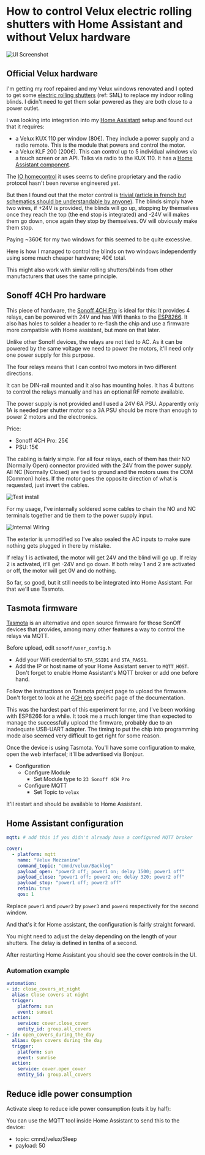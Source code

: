 # How to control Velux electric rolling shutters with Home Assistant and without Velux hardware

![UI Screenshot](homeassistant_ui.png)

## Official Velux hardware

I'm getting my roof repaired and my Velux windows renovated and I opted to get some [electric rolling shutters](https://www.velux.co.uk/products/blinds-and-shutters/roller-shutters) (ref: SML) to replace my indoor rolling blinds. I didn't need to get them solar powered as they are both close to a power outlet.

I was looking into integration into my [Home Assistant](https://home-assistant.io) setup and found out that it requires:

 * a Velux KUX 110 per window (80€). They include a power supply and a radio remote. This is the module that powers and control the motor.
 * a Velux KLF 200 (200€). This can control up to 5 individual windows via a touch screen or an API. Talks via radio to the KUX 110. It has a [Home Assistant component](https://home-assistant.io/components/velux/).

The [IO homecontrol](protocol) it uses seems to define proprietary and the radio protocol hasn't been reverse engineered yet.

But then I found out that the motor control is [trivial (article in french but schematics should be understandable by anyone)](http://www.planete-domotique.com/blog/2013/08/29/comment-piloter-ses-volets-roulants-velux/). The blinds simply have two wires, if +24V is provided, the blinds will go up, stopping by themselves once they reach the top (the end stop is integrated) and -24V will makes them go down, once again they stop by themselves. 0V will obviously make them stop.

Paying ~360€ for my two windows for this seemed to be quite excessive.

Here is how I managed to control the blinds on two windows independently using some much cheaper hardware; 40€ total.

This might also work with similar rolling shutters/blinds from other manufacturers that uses the same principle.

## Sonoff 4CH Pro hardware

This piece of hardware, the [Sonoff 4CH Pro](http://sonoff.itead.cc/en/products/sonoff/sonoff-4ch-pro) is ideal for this: It provides 4 relays, can be powered with 24V and has Wifi thanks to the [ESP8266](https://en.wikipedia.org/wiki/ESP8266). It also has holes to solder a header to re-flash the chip and use a firmware more compatible with Home assistant, but more on that later.

Unlike other Sonoff devices, the relays are not tied to AC. As it can be powered by the same voltage we need to power the motors, it'll need only one power supply for this purpose.

The four relays means that I can control two motors in two different directions.

It can be DIN-rail mounted and it also has mounting holes. It has 4 buttons to control the relays manually and has an optional RF remote available.

The power supply is not provided and I used a 24V 6A PSU. Apparently only 1A is needed per shutter motor so a 3A PSU should be more than enough to power 2 motors and the electronics.

Price: 
  * Sonoff 4CH Pro: 25€
  * PSU: 15€

The cabling is fairly simple. For all four relays, each of them has their NO (Normally Open) connector provided with the 24V from the power supply. All NC (Normally Closed) are tied to ground and the motors uses the COM (Common) holes. If the motor goes the opposite direction of what is requested, just invert the cables.

![Test install](velux_test_install.jpg)

For my usage, I've internally soldered some cables to chain the NO and NC terminals together and tie them to the power supply input.

![Internal Wiring](internal_wiring.jpg)

The exterior is unmodified so I've also sealed the AC inputs to make sure nothing gets plugged in there by mistake.

If relay 1 is activated, the motor will get 24V and the blind will go up. If relay 2 is activated, it'll get -24V and go down. If both relay 1 and 2 are activated or off, the motor will get 0V and do nothing.

So far, so good, but it still needs to be integrated into Home Assistant. For that we'll use Tasmota.

## Tasmota firmware

[Tasmota](https://github.com/arendst/Sonoff-Tasmota) is an alternative and open source firmware for those SonOff devices that provides, among many other features a way to control the relays via MQTT.

Before upload, edit `sonoff/user_config.h`

 * Add your Wifi credential to `STA_SSID1` and `STA_PASS1`.
 * Add the IP or host name of your Home Assistant server to `MQTT_HOST`. Don't forget to enable Home Assistant's MQTT broker or add one before hand.

Follow the instructions on Tasmota project page to upload the firmware. Don't forget to look at he [4CH pro](https://github.com/arendst/Sonoff-Tasmota/wiki/Sonoff-4CH-and-4CH-Pro) specific page of the documentation.

This was the hardest part of this experiment for me, and I've been working with ESP8266 for a while. It took me a much longer time than expected to manage the successfully upload the firmware, probably due to an inadequate USB-UART adapter. The timing to put the chip into programming mode also seemed very difficult to get right for some reason.

Once the device is using Tasmota. You'll have some configuration to make, open the web interfacel; it'll be advertised via Bonjour.

 * Configuration
   * Configure Module
     * Set Module type to `23 Sonoff 4CH Pro`
   * Configure MQTT
     * Set Topic to `velux`

It'll restart and should be available to Home Assistant.

## Home Assistant configuration

```yaml
mqtt: # add this if you didn't already have a configured MQTT broker

cover:
  - platform: mqtt
    name: "Velux Mezzanine"
    command_topic: "cmnd/velux/Backlog"
    payload_open: "power2 off; power1 on; delay 1500; power1 off"
    payload_close: "power1 off; power2 on; delay 320; power2 off"
    payload_stop: "power1 off; power2 off"
    retain: true
    qos: 1
```

Replace `power1` and `power2` by `power3` and `power4` respectively for the second window.

And that's it for Home assistant, the configuration is fairly straight forward.

You might need to adjust the delay depending on the length of your shutters. The delay is defined in tenths of a second.

After restarting Home Assistant you should see the cover controls in the UI.

### Automation example 

```yaml
automation:
- id: close_covers_at_night
  alias: Close covers at night
  trigger:
    platform: sun
    event: sunset
  action:
    service: cover.close_cover
    entity_id: group.all_covers
- id: open_covers_during_the_day
  alias: Open covers during the day
  trigger:
    platform: sun
    event: sunrise
  action:
    service: cover.open_cover
    entity_id: group.all_covers
```

## Reduce idle power consumption

Activate sleep to reduce idle power consumption (cuts it by half):

You can use the MQTT tool inside Home Assistant to send this to the device:

 * topic: cmnd/velux/Sleep
 * payload: 50
